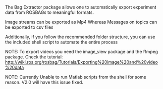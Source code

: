 The Bag Extractor package allows one to automatically export experiment data from ROSBAGs to meaningful formats.

Image streams can be exported as Mp4
Whereas Messages on topics can be exported to csv files

Additionally, if you follow the recommended folder structure, you can use the included shell script to automate the entire process

NOTE: To export videos you need the image_view package and the ffmpeg package. Check the tutorial: http://wiki.ros.org/rosbag/Tutorials/Exporting%20image%20and%20video%20data

NOTE: Currently Unable to run Matlab scripts from the shell for some reason. V2.0 will have this issue fixed.